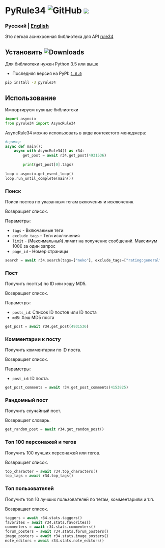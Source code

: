 PyRule34 ![GitHub](https://img.shields.io/github/license/Hypick122/pyrule34) [![](https://img.shields.io/pypi/v/pyrule34)](https://pypi.org/project/pyrule34/)
=============================
### <strong>Русский | <a href="https://github.com/Hypick122/pyrule34/blob/master/README.md"> English </a></strong>
Это легкая асинхронная библиотека для API [rule34](rule34.xxx)

## Установить ![Downloads](https://pepy.tech/badge/pyrule34)
Для библиотеки нужен Python 3.5 или выше
- Последняя версия на PyPI: [`1.0.0`](https://pypi.org/project/pyrule34/1.0.0/)
```sh
pip install -U pyrule34
```

Использование
-------------
Импортируем нужные библиотеки
```python
import asyncio
from pyrule34 import AsyncRule34
```
AsyncRule34 можно использовать в виде контекстого менеджера:
```python
#пример
async def main():
    async with AsyncRule34() as r34:
        get_post = await r34.get_post(4931536)
        
        print(get_post[0].tags)
        
loop = asyncio.get_event_loop()
loop.run_until_complete(main())
```

### Поиск
Поиск постов по указанным тегам включения и исключения.

Возвращает список.

Параметры:
- `tags` - Включаемые теги
- `exclude_tags` - Теги исключения
- `limit` - (Максимальный) лимит на получение сообщений. Максимум 1000 за один запрос
- `page_id` - Номер страницы
```python
search = await r34.search(tags=["neko"], exclude_tags=["rating:general"], page_id=2, limit=1)
```
### Пост
Получить пост(ы) по ID или хэшу MD5.

Возвращает список.

Параметры:
- `posts_id`: Список ID постов или ID поста
- `md5`: Хэш MD5 поста
```python
get_post = await r34.get_post(4931536)
```
### Комментарии к посту
Получить комментарии по ID поста.

Возвращает список.

Параметры:
- `post_id`: ID поста.
```python
get_post_comments = await r34.get_post_comments(4153825)
```
### Рандомный пост
Получить случайный пост.

Возвращает словарь.
```python
get_random_post = await r34.get_random_post()
```
### Топ 100 персонажей и тегов
Получить 100 лучших персонажей или тегов.

Возвращает список.
```python
top_character = await r34.top_characters()
top_tags = await r34.top_tags()
```
### Топ пользователей
Получить топ 10 лучших пользователей по тегам, комментариям и т.п.

Возвращает список.
```python
taggers = await r34.stats.taggers()
favorites = await r34.stats.favorites()
commenters = await r34.stats.commenters()
forum_posters = await r34.stats.forum_posters()
image_posters = await r34.stats.image_posters()
note_editors = await r34.stats.note_editors()
```
